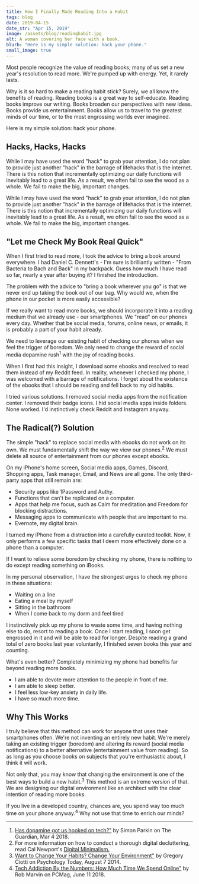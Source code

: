 ```yaml
---
title: How I Finally Made Reading Into a Habit
tags: blog
date: 2019-04-15
date_str: "Apr 15, 2019"
image: /assets/blog/readinghabit.jpg
alt: A woman covering her face with a book. 
blurb: "Here is my simple solution: hack your phone."
small_image: true
---
```


<p>Most people recognize the value of reading books; many of us set a new year's resolution to read more. We're pumped up with energy. Yet, it rarely lasts.</p>
<p>Why is it so hard to make a reading habit stick? Surely, we all know the benefits of reading. Reading books is a great way to self-educate. Reading books improve our writing. Books broaden our perspectives with new ideas. Books provide us entertainment. Books allow us to travel to the greatest minds of our time, or to the most engrossing worlds ever imagined.</p>
<p>Here is my simple solution: hack your phone.</p>
<h2>Hacks, Hacks, Hacks</h2>
<p>While I may have used the word "hack" to grab your attention, I do not plan to provide just another "hack" in the barrage of lifehacks that is the internet. There is this notion that incrementally optimizing our daily functions will inevitably lead to a great life. As a result, we often fail to see the wood as a whole. We fail to make the big, important changes.</p>
<p>While I may have used the word "hack" to grab your attention, I do not plan to provide just another "hack" in the barrage of lifehacks that is the internet. There is this notion that incrementally optimizing our daily functions will inevitably lead to a great life. As a result, we often fail to see the wood as a whole. We fail to make the big, important changes.</p>
<h2>"Let me Check My Book Real Quick"</h2>
<p>When I first tried to read more, I took the advice to bring a book around everywhere. I had Daniel C. Dennett's - I'm sure is brilliantly written - "From Bacteria to Bach and Back" in my backpack. Guess how much I have read so far, nearly a year after buying it? I finished the introduction.</p>
<p>The problem with the advice to "bring a book wherever you go" is that we never end up taking the book out of our bag. Why would we, when the phone in our pocket is more easily accessible?</p>
<p>If we really want to read more books, we should incorporate it into a reading medium that we already use - our smartphones. We "read" on our phones every day. Whether that be social media, forums, online news, or emails, it is probably a part of your habit already.</p>
<p>We need to leverage our existing habit of checking our phones when we feel the trigger of boredom. We only need to change the reward of social media dopamine rush<sup>1</sup> with the joy of reading books.</p>
<p>When I first had this insight, I download some ebooks and resolved to read them instead of my Reddit feed. In reality, whenever I checked my phone, I was welcomed with a barrage of notifications. I forget about the existence of the ebooks that I should be reading and fell back to my old habits.</p>
<p>I tried various solutions. I removed social media apps from the notification center. I removed their badge icons. I hid social media apps inside folders. None worked. I'd instinctively check Reddit and Instagram anyway.</p>
<h2>The Radical(?) Solution</h2>
<p>The simple "hack" to replace social media with ebooks do not work on its own. We must fundamentally shift the way we view our phones.<sup>2</sup> We must delete all source of entertainment from our phones except ebooks.</p>
<p>On my iPhone's home screen, Social media apps, Games, Discord, Shopping apps, Task manager, Email, and News are all gone. The only third-party apps that still remain are:</p>
<ul>
    <li>Security apps like 1Password and Authy.</li>
    <li>Functions that can't be replicated on a computer.</li>
    <li>Apps that help me focus, such as Calm for meditation and Freedom for blocking distractions.</li>
    <li>Messaging apps to communicate with people that are important to me.</li>
    <li>Evernote, my digital brain.</li>
</ul>
<p>I turned my iPhone from a distraction into a carefully curated toolkit. Now, it only performs a few specific tasks that I deem more effectively done on a phone than a computer.</p>
<p>If I want to relieve some boredom by checking my phone, there is nothing to do except reading something on iBooks.</p>
<p>In my personal observation, I have the strongest urges to check my phone in these situations:</p>
<ul>
    <li>Waiting on a line</li>
    <li>Eating a meal by myself</li>
    <li>Sitting in the bathroom</li>
    <li>When I come back to my dorm and feel tired</li>
</ul>
<p>I instinctively pick up my phone to waste some time, and having nothing else to do, resort to reading a book. Once I start reading, I soon get engrossed in it and will be able to read for longer. Despite reading a grand total of zero books last year voluntarily, I finished seven books this year and counting.</p>
<p>What's even better? Completely minimizing my phone had benefits far beyond reading more books.</p>
<ul>
    <li>I am able to devote more attention to the people in front of me.</li>
    <li>I am able to sleep better.</li>
    <li>I feel less low-key anxiety in daily life.</li>
    <li>I have so much more time.</li>
</ul>
<h2>Why This Works</h2>
<p>I truly believe that this method can work for anyone that uses their smartphones often. We're not inventing an entirely new habit. We're merely taking an existing trigger (boredom) and altering its reward (social media notifications) to a better alternative (entertainment value from reading). So as long as you choose books on subjects that you're enthusiastic about, I think it will work.</p>
<p>Not only that, you may know that changing the environment is one of the best ways to build a new habit.<sup>3</sup> This method is an extreme version of that. We are designing our digital environment like an architect with the clear intention of reading more books.</p>
<p>If you live in a developed country, chances are, you spend way too much time on your phone anyway.<sup>4</sup> Why not use that time to enrich our minds?</p>
<hr>
<ol>
    <li><a href="https://www.theguardian.com/technology/2018/mar/04/has-dopamine-got-us-hooked-on-tech-facebook-apps-addiction">Has dopamine got us hooked on tech?"</a> by Simon Parkin on The Guardian, Mar 4 2018.</li>
    <li>For more information on how to conduct a thorough digital decluttering, read Cal Newport's <a href="https://www.goodreads.com/book/show/40672036-digital-minimalism?from_search=true">Digital Minimalism.</a></li>
    <li><a href="https://www.psychologytoday.com/us/blog/habits-not-hacks/201408/want-change-your-habits-change-your-environment">Want to Change Your Habits? Change Your Environment"</a> by Gregory Ciotti on Psychology Today, August 7 2014.</li>
    <li><a href="https://www.pcmag.com/article/361587/tech-addiction-by-the-numbers-how-much-time-we-spend-online">Tech Addiction By the Numbers: How Much Time We Spend Online"</a> by Rob Marvin on PCMag, June 11 2018.</li>
</ol>